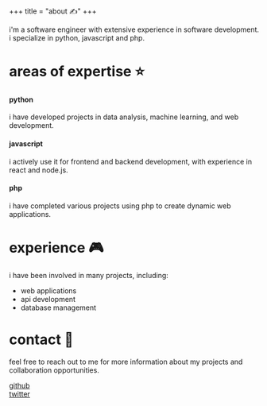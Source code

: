 +++
title = "about ✍️"
+++

i'm a software engineer with extensive experience in software development. i specialize in python, javascript and php.

# areas of expertise ⭐
#### python
i have developed projects in data analysis, machine learning, and web development.

#### javascript
i actively use it for frontend and backend development, with experience in react and node.js.

#### php
i have completed various projects using php to create dynamic web applications.

# experience 🎮
i have been involved in many projects, including:

- web applications
- api development
- database management

# contact 📩
feel free to reach out to me for more information about my projects and collaboration opportunities.

<a target='_blank' href='https://github.com/uiframer'>github</a>
<br/>
<a target='_blank' href='https://twitter.com/amertoglu16'>twitter</a>
